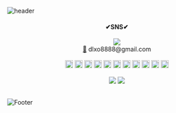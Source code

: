 ![header](https://capsule-render.vercel.app/api?height=200&type=waving&color=000000&text=TAESUK's%20GitHub&fontColor=ffffff)


<div className=>
  <div align='center'>
    <H4>✔SNS✔</H4>
    <a href="https://velog.io/@fearofcod"><img src="https://img.shields.io/badge/Velog-20C997?style=flat-square&logo=Velog&logoColor=white"/></a><br>
    <a href=mailto:dlxo8888@gmail.com>📧</a>
   dlxo8888@gmail.com
  </div><br>


<div align='center' >
   <img src="https://img.shields.io/badge/java-007396?style=for-the-badge&logo=java&logoColor=white" height="18"> 
  <img src="https://img.shields.io/badge/python-3776AB?style=for-the-badge&logo=python&logoColor=white"height="18"> 
  
  <img src="https://img.shields.io/badge/html-E34F26?style=for-the-badge&logo=html5&logoColor=white" height="18"> 
  <img src="https://img.shields.io/badge/css-1572B6?style=for-the-badge&logo=css3&logoColor=white" height="18"> 
  <img src="https://img.shields.io/badge/javascript-F7DF1E?style=for-the-badge&logo=javascript&logoColor=black" height="18"> 
   <img src="https://img.shields.io/badge/react-61DAFB?style=for-the-badge&logo=react&logoColor=black" height="18"> 
  <img src="https://img.shields.io/badge/node.js-339933?style=for-the-badge&logo=Node.js&logoColor=white" height="18">
 
  <img src="https://img.shields.io/badge/oracle-F80000?style=for-the-badge&logo=oracle&logoColor=white" height="18"> 
  <img src="https://img.shields.io/badge/mysql-4479A1?style=for-the-badge&logo=mysql&logoColor=white" height="18"> 

  <img src="https://img.shields.io/badge/springboot-6DB33F?style=for-the-badge&logo=spring&logoColor=white" height="18"> 
  <img src="https://img.shields.io/badge/amazonaws-232F3E?style=for-the-badge&logo=amazonaws&logoColor=white" height="18"> 

</div>
<br>
  
<div align='center'>
<img src= "https://github-readme-stats.vercel.app/api?username=fearofgod0001&show_icons=true">
<img src="https://github-readme-stats.vercel.app/api/top-langs/?username=fearofgod0001&layout=compact""(https://github.com/fearofgod0001/github-readme-stats">
</div>
<br>




  
  
 ![Footer](https://capsule-render.vercel.app/api?type=waving&color=000000&text=thank%20you&C&height=200&section=footer)
<!--
**fearofgod0001/fearofgod0001** is a ✨ _special_ ✨ repository because its `README.md` (this file) appears on your GitHub profile.

Here are some ideas to get you started:

- 🔭 I’m currently working on ...
- 🌱 I’m currently learning ...
- 👯 I’m looking to collaborate on ...
- 🤔 I’m looking for help with ...
- 💬 Ask me about ...
- 📫 How to reach me: ...
- 😄 Pronouns: ...
- ⚡ Fun fact: ...
-->
